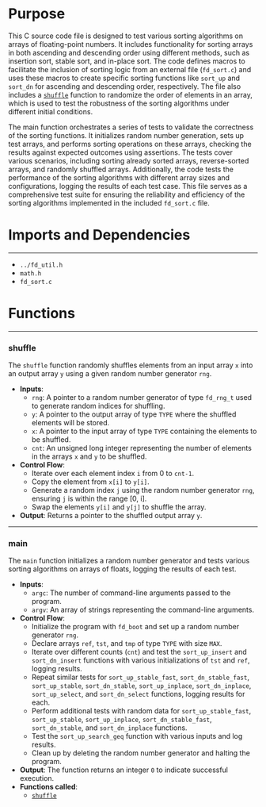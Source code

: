 # Purpose
This C source code file is designed to test various sorting algorithms on arrays of floating-point numbers. It includes functionality for sorting arrays in both ascending and descending order using different methods, such as insertion sort, stable sort, and in-place sort. The code defines macros to facilitate the inclusion of sorting logic from an external file (`fd_sort.c`) and uses these macros to create specific sorting functions like `sort_up` and `sort_dn` for ascending and descending order, respectively. The file also includes a [`shuffle`](#shuffle) function to randomize the order of elements in an array, which is used to test the robustness of the sorting algorithms under different initial conditions.

The main function orchestrates a series of tests to validate the correctness of the sorting functions. It initializes random number generation, sets up test arrays, and performs sorting operations on these arrays, checking the results against expected outcomes using assertions. The tests cover various scenarios, including sorting already sorted arrays, reverse-sorted arrays, and randomly shuffled arrays. Additionally, the code tests the performance of the sorting algorithms with different array sizes and configurations, logging the results of each test case. This file serves as a comprehensive test suite for ensuring the reliability and efficiency of the sorting algorithms implemented in the included `fd_sort.c` file.
# Imports and Dependencies

---
- `../fd_util.h`
- `math.h`
- `fd_sort.c`


# Functions

---
### shuffle<!-- {{#callable:shuffle}} -->
The `shuffle` function randomly shuffles elements from an input array `x` into an output array `y` using a given random number generator `rng`.
- **Inputs**:
    - `rng`: A pointer to a random number generator of type `fd_rng_t` used to generate random indices for shuffling.
    - `y`: A pointer to the output array of type `TYPE` where the shuffled elements will be stored.
    - `x`: A pointer to the input array of type `TYPE` containing the elements to be shuffled.
    - `cnt`: An unsigned long integer representing the number of elements in the arrays `x` and `y` to be shuffled.
- **Control Flow**:
    - Iterate over each element index `i` from 0 to `cnt-1`.
    - Copy the element from `x[i]` to `y[i]`.
    - Generate a random index `j` using the random number generator `rng`, ensuring `j` is within the range [0, i].
    - Swap the elements `y[i]` and `y[j]` to shuffle the array.
- **Output**: Returns a pointer to the shuffled output array `y`.


---
### main<!-- {{#callable:main}} -->
The `main` function initializes a random number generator and tests various sorting algorithms on arrays of floats, logging the results of each test.
- **Inputs**:
    - `argc`: The number of command-line arguments passed to the program.
    - `argv`: An array of strings representing the command-line arguments.
- **Control Flow**:
    - Initialize the program with `fd_boot` and set up a random number generator `rng`.
    - Declare arrays `ref`, `tst`, and `tmp` of type `TYPE` with size `MAX`.
    - Iterate over different counts (`cnt`) and test the `sort_up_insert` and `sort_dn_insert` functions with various initializations of `tst` and `ref`, logging results.
    - Repeat similar tests for `sort_up_stable_fast`, `sort_dn_stable_fast`, `sort_up_stable`, `sort_dn_stable`, `sort_up_inplace`, `sort_dn_inplace`, `sort_up_select`, and `sort_dn_select` functions, logging results for each.
    - Perform additional tests with random data for `sort_up_stable_fast`, `sort_up_stable`, `sort_up_inplace`, `sort_dn_stable_fast`, `sort_dn_stable`, and `sort_dn_inplace` functions.
    - Test the `sort_up_search_geq` function with various inputs and log results.
    - Clean up by deleting the random number generator and halting the program.
- **Output**: The function returns an integer `0` to indicate successful execution.
- **Functions called**:
    - [`shuffle`](#shuffle)


